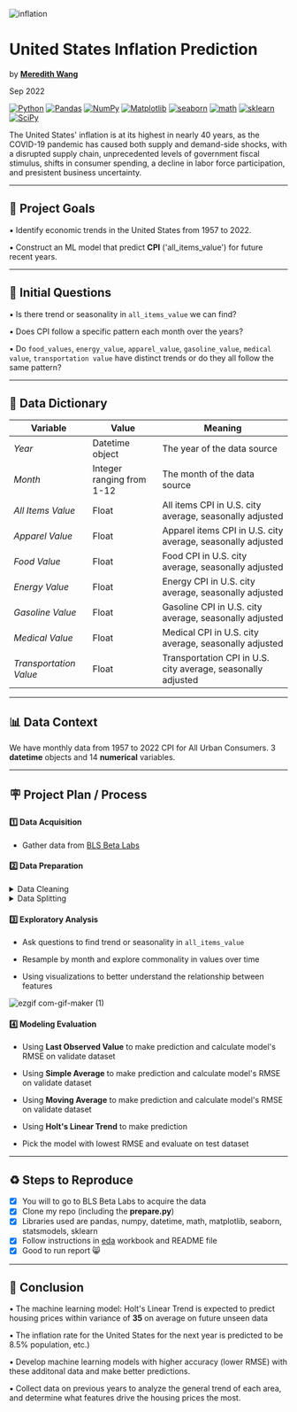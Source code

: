 ![inflation](https://user-images.githubusercontent.com/105242871/188526013-4313105f-5b16-4330-814d-2f1499d2bc45.png)

# United States Inflation Prediction
by [**Meredith Wang**](https://www.linkedin.com/in/m3redithw/)

Sep 2022

<a href="#"><img alt="Python" src="https://img.shields.io/badge/Python-e6b47e.svg?logo=python&logoColor=white"></a>
<a href="#"><img alt="Pandas" src="https://img.shields.io/badge/Pandas-c48d57.svg?logo=pandas&logoColor=white"></a>
<a href="#"><img alt="NumPy" src="https://img.shields.io/badge/Numpy-9e8763.svg?logo=numpy&logoColor=white"></a>
<a href="#"><img alt="Matplotlib" src="https://img.shields.io/badge/Matplotlib-85775f.svg?logo=matplotlib&logoColor=white"></a>
<a href="#"><img alt="seaborn" src="https://img.shields.io/badge/seaborn-9e7163.svg?logo=pandas&logoColor=white"></a>
<a href="#"><img alt="math" src="https://img.shields.io/badge/math-85695f.svg?logo=math&logoColor=white"></a>
<a href="#"><img alt="sklearn" src="https://img.shields.io/badge/sklearn-3b2b1f.svg?logo=scikitlearn&logoColor=white"></a>
<a href="#"><img alt="SciPy" src="https://img.shields.io/badge/SciPy-3b211f.svg?logo=scipy&logoColor=white"></a>


The United States' inflation is at its highest in nearly 40 years, as the COVID-19 pandemic has caused both supply and demand-side shocks, with a disrupted supply chain, unprecedented levels of government fiscal stimulus, shifts in consumer spending, a decline in labor force participation, and presistent business uncertainty.

***

## 🏁   Project Goals
▪️ Identify economic trends in the United States from 1957 to 2022.

▪️ Construct an ML model that predict **CPI** ('all_items_value') for future recent years.

***

## :memo:   Initial Questions
▪️ Is there trend or seasonality in `all_items_value` we can find?

▪️ Does CPI follow a specific pattern each month over the years?

▪️ Do `food_values`, `energy_value`, `apparel_value`, `gasoline_value`, `medical value`, `transportation value` have distinct trends or do they all follow the same pattern?

***

## :open_file_folder:   Data Dictionary
**Variable** |    **Value**    | **Meaning**
---|---|---
*Year* | Datetime object | The year of the data source
*Month* | Integer ranging from 1-12 | The month of the data source
*All Items Value* | Float | All items CPI in U.S. city average, seasonally adjusted
*Apparel Value* | Float | Apparel items CPI in U.S. city average, seasonally adjusted
*Food Value* | Float | Food CPI in U.S. city average, seasonally adjusted
*Energy Value* | Float | Energy CPI in U.S. city average, seasonally adjusted
*Gasoline Value* | Float | Gasoline CPI in U.S. city average, seasonally adjusted
*Medical Value* | Float | Medical CPI in U.S. city average, seasonally adjusted
*Transportation Value*| Float | Transportation CPI in U.S. city average, seasonally adjusted

***

## 📊   Data Context
We have monthly data from 1957 to 2022 CPI for All Urban Consumers. 3 **datetime** objects and 14 **numerical** variables.

***

## :placard:   Project Plan / Process
#### :one:   Data Acquisition

- Gather data from [BLS Beta Labs](https://beta.bls.gov/labs/)

#### :two:   Data Preparation

<details>
<summary> Data Cleaning</summary>

- **Join Tables:**
    - All 8 tables on joined on time index
    
    - Merging and concatenation are done in Microsoft Excel.
    
- **Rename Column**
     ```sh
     df = df.rename(columns={'period': 'month'})
     ```
    
- **Convert Datatype**
     ```sh
     df['label'] = pd.to_datetime(df['label'], infer_datetime_format=True)
     df['year'] =  pd.to_datetime(df['year']).dt.to_period('Y')
     df['month'] = df['month'].str.replace('M', '')
     ```
    
- Create function `get_data` to clean and prepare data with steps above

- Import [prepare.py](prepare.py)

- Test prepare function

- Call the function, and store the cleaned data in the form of dataframe
</details>

<details>
<summary> Data Splitting</summary>

- Using percentage-based method to split data into **train, validate, test**

- Check the size of each dataset
     ```sh
     train.shape, validate.shape, test.shape
     ```
</details>

#### :three:   Exploratory Analysis
- Ask questions to find trend or seasonality in `all_items_value`

- Resample by month and explore commonality in values over time

- Using visualizations to better understand the relationship between features

![ezgif com-gif-maker (1)](https://user-images.githubusercontent.com/105242871/196052387-d981cf5f-0d78-4c88-9d0f-97b4745be971.gif)


#### :four:    Modeling Evaluation
- Using **Last Observed Value** to make prediction and calculate model's RMSE on validate dataset

- Using **Simple Average** to make prediction and calculate model's RMSE on validate dataset

- Using **Moving Average** to make prediction and calculate model's RMSE on validate dataset

- Using **Holt's Linear Trend** to make prediction

- Pick the model with lowest RMSE and evaluate on test dataset

***

## 	♻️   Steps to Reproduce
- [x] You will to go to BLS Beta Labs to acquire the data
- [x] Clone my repo (including the **prepare.py**) 
- [x] Libraries used are pandas, numpy, datetime, math, matplotlib, seaborn, statsmodels, sklearn
- [x] Follow instructions in [eda](eda.ipynb) workbook and README file
- [x] Good to run report :smile_cat:

***

## 🔆   Conclusion

▪️ The machine learning model: Holt's Linear Trend is expected to predict housing prices within variance of **35** on average on future unseen data

▪️ The inflation rate for the United States for the next year is predicted to be 8.5%
population, etc.)

▪️ Develop machine learning models with higher accuracy (lower RMSE) with these additonal data and make better predictions.

▪️ Collect data on previous years to analyze the general trend of each area, and determine what features drive the housing prices the most.
